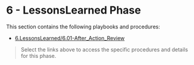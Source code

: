 # 6 - LessonsLearned Phase

This section contains the following playbooks and procedures:

- [6.LessonsLearned/6.01-After_Action_Review](6.LessonsLearned/6.01-After_Action_Review/README.md)

> Select the links above to access the specific procedures and details for this phase.

